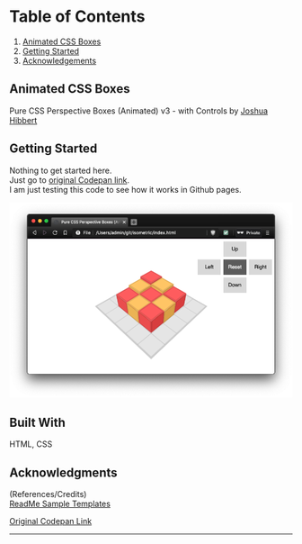# Table of Contents
1. [Animated CSS Boxes](#animated-css-boxes)
2. [Getting Started](#getting-started)
3. [Acknowledgements](#Acknowledgments)

## Animated CSS Boxes

Pure CSS Perspective Boxes (Animated) v3 - with Controls by [Joshua Hibbert](https://twitter.com/_joshnh)

## Getting Started

Nothing to get started here.  
Just go to [original Codepan link](https://codepen.io/joshnh/pen/FCJGI).  
I am just testing this code to see how it works in Github pages. 

![KaiOS Simulator](/screenshots/css_boxes.png)

<!-- ### Prerequisites -->

<!-- ### Installation   -->

<!-- ## Usage   -->

<!-- ## Deployment

Add additional notes about how to deploy this on a live system -->

## Built With 

HTML, CSS

<!-- ## Contributing -->

<!-- ## Versioning -->

<!-- ## Authors -->

<!-- ## License

[MIT](https://choosealicense.com/licenses/mit/) 

This project is licensed under the MIT License - see the [LICENSE.md](LICENSE.md) file for details -->

## Acknowledgments
(References/Credits)  
[ReadMe Sample Templates](https://github.com/s15n/README.md) 

[Original Codepan Link](https://codepen.io/joshnh/pen/FCJGI)

---

